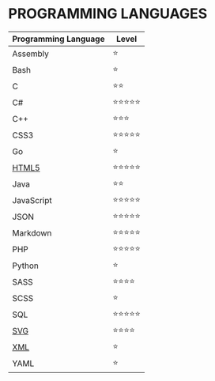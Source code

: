 # PROGRAMMING LANGUAGES

| Programming Language                    | Level                          |
| --------------------------------------- | ------------------------------ |
| Assembly                                | :star:                         |
| Bash                                    | :star:                         |
| C                                       | :star::star:                   |
| C#                                      | :star::star::star::star::star: |
| C++                                     | :star::star::star:             |
| CSS3                                    | :star::star::star::star::star: |
| Go                                      | :star:                         |
| [HTML5](./knowledge/hardSkills/html.md) | :star::star::star::star::star: |
| Java                                    | :star::star:                   |
| JavaScript                              | :star::star::star::star::star: |
| JSON                                    | :star::star::star::star::star: |
| Markdown                                | :star::star::star::star::star: |
| PHP                                     | :star::star::star::star::star: |
| Python                                  | :star:                         |
| SASS                                    | :star::star::star::star:       |
| SCSS                                    | :star:                         |
| SQL                                     | :star::star::star::star::star: |
| [SVG](./knowledge/hardSkills/svg.md)    | :star::star::star::star:       |
| [XML](./knowledge/hardSkills/xml.md)    | :star:                         |
| YAML                                    | :star:                         |
